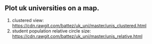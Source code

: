 ## Plot uk universities on a map. 

1. clustered view: https://cdn.rawgit.com/battez/uk_uni/master/unis_clustered.html 
2. student population relative circle size: https://cdn.rawgit.com/battez/uk_uni/master/unis_relative.html 